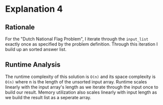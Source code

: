 # Explanation 4

## Rationale
For the "Dutch National Flag Problem", I iterate through the `input_list` exactly once as specified by the problem definition. Through this iteration I build up an sorted answer list.

## Runtime Analysis
The runtime complexity of this solution is `O(n)` and its space complexity is `O(n)` where n is the length of the unsorted input array. Runtime scales linearly with the input array's length as we iterate through the input once to build our result. Memory utilization also scales linearly with input length as we build the result list as a seperate array.